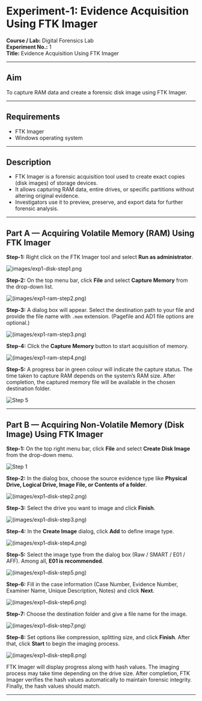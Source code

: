 
# Experiment-1: Evidence Acquisition Using FTK Imager

**Course / Lab:** Digital Forensics Lab  
**Experiment No.:** 1  
**Title:** Evidence Acquisition Using FTK Imager  

---

## Aim
To capture RAM data and create a forensic disk image using FTK Imager.

---

## Requirements
- FTK Imager  
- Windows operating system  

---

## Description
- FTK Imager is a forensic acquisition tool used to create exact copies (disk images) of storage devices.  
- It allows capturing RAM data, entire drives, or specific partitions without altering original evidence.  
- Investigators use it to preview, preserve, and export data for further forensic analysis.  

---

## Part A — Acquiring Volatile Memory (RAM) Using FTK Imager

**Step-1:** Right click on the FTK Imager tool and select **Run as administrator**.  

![images/exp1-disk-step1.png](https://github.com/baddiputi/Digital-Forensic-Lab-Exercises/blob/88dd3dcf55bf6caaf1833c97ad1758f771348668/images/WhatsApp%20Image%202025-08-30%20at%2000.00.09.jpeg)

**Step-2:** On the top menu bar, click **File** and select **Capture Memory** from the drop-down list.  

![(images/exp1-ram-step2.png)](https://github.com/baddiputi/Digital-Forensic-Lab-Exercises/blob/88dd3dcf55bf6caaf1833c97ad1758f771348668/images/WhatsApp%20Image%202025-09-01%20at%2012.13.03.jpeg)

**Step-3:** A dialog box will appear. Select the destination path to your file and provide the file name with `.mem` extension. (Pagefile and AD1 file options are optional.)  

![(images/exp1-ram-step3.png)](https://github.com/baddiputi/Digital-Forensic-Lab-Exercises/blob/88dd3dcf55bf6caaf1833c97ad1758f771348668/images/WhatsApp%20Image%202025-09-01%20at%2012.14.14.jpeg)

**Step-4:** Click the **Capture Memory** button to start acquisition of memory.  

![(images/exp1-ram-step4.png)](https://github.com/baddiputi/Digital-Forensic-Lab-Exercises/blob/88dd3dcf55bf6caaf1833c97ad1758f771348668/images/WhatsApp%20Image%202025-09-01%20at%2012.14.40.jpeg)

**Step-5:** A progress bar in green colour will indicate the capture status. The time taken to capture RAM depends on the system’s RAM size. After completion, the captured memory file will be available in the chosen destination folder.  

![Step 5](images/exp1-ram-step5.png)

---

## Part B — Acquiring Non-Volatile Memory (Disk Image) Using FTK Imager

**Step-1:** On the top right menu bar, click **File** and select **Create Disk Image** from the drop-down menu.  

![Step 1](https://github.com/baddiputi/Digital-Forensic-Lab-Exercises/blob/88dd3dcf55bf6caaf1833c97ad1758f771348668/images/WhatsApp%20Image%202025-09-01%20at%2012.15.39.jpeg)

**Step-2:** In the dialog box, choose the source evidence type like **Physical Drive, Logical Drive, Image File, or Contents of a folder**.  

![(images/exp1-disk-step2.png)](https://github.com/baddiputi/Digital-Forensic-Lab-Exercises/blob/88dd3dcf55bf6caaf1833c97ad1758f771348668/images/WhatsApp%20Image%202025-09-01%20at%2012.16.01.jpeg)

**Step-3:** Select the drive you want to image and click **Finish**.  

![(images/exp1-disk-step3.png)](https://github.com/baddiputi/Digital-Forensic-Lab-Exercises/blob/88dd3dcf55bf6caaf1833c97ad1758f771348668/images/WhatsApp%20Image%202025-09-01%20at%2012.16.15.jpeg)

**Step-4:** In the **Create Image** dialog, click **Add** to define image type. 

![(images/exp1-disk-step4.png)](https://github.com/baddiputi/Digital-Forensic-Lab-Exercises/blob/88dd3dcf55bf6caaf1833c97ad1758f771348668/images/WhatsApp%20Image%202025-09-01%20at%2012.16.31.jpeg)

**Step-5:** Select the image type from the dialog box (Raw / SMART / E01 / AFF). Among all, **E01 is recommended**. 

![(images/exp1-disk-step5.png)](https://github.com/baddiputi/Digital-Forensic-Lab-Exercises/blob/88dd3dcf55bf6caaf1833c97ad1758f771348668/images/WhatsApp%20Image%202025-09-01%20at%2012.17.14.jpeg)

**Step-6:** Fill in the case information (Case Number, Evidence Number, Examiner Name, Unique Description, Notes) and click **Next**.  

![(images/exp1-disk-step6.png)](https://github.com/baddiputi/Digital-Forensic-Lab-Exercises/blob/88dd3dcf55bf6caaf1833c97ad1758f771348668/images/WhatsApp%20Image%202025-09-01%20at%2012.17.24.jpeg)

**Step-7:** Choose the destination folder and give a file name for the image.  

![(images/exp1-disk-step7.png)](https://github.com/baddiputi/Digital-Forensic-Lab-Exercises/blob/88dd3dcf55bf6caaf1833c97ad1758f771348668/images/WhatsApp%20Image%202025-09-01%20at%2012.17.38.jpeg)

**Step-8:** Set options like compression, splitting size, and click **Finish**. After that, click **Start** to begin the imaging process.  

![(images/exp1-disk-step8.png)](https://github.com/baddiputi/Digital-Forensic-Lab-Exercises/blob/88dd3dcf55bf6caaf1833c97ad1758f771348668/images/WhatsApp%20Image%202025-09-01%20at%2012.18.06.jpeg)


FTK Imager will display progress along with hash values. The imaging process may take time depending on the drive size. After completion, FTK Imager verifies the hash values automatically to maintain forensic integrity. Finally, the hash values should match.  

---

  

